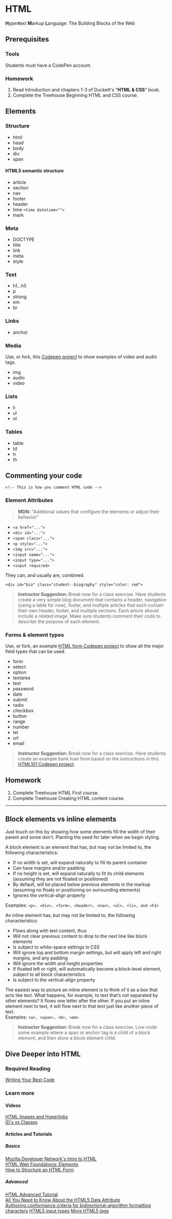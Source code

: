 # HTML

**H**yper**t**ext **M**arkup **L**anguage: The Building Blocks of the Web

## Prerequisites

### Tools

Students must have a CodePen account.

### Homework
1. Read Introduction and chapters 1-3 of Duckett's "**HTML & CSS**" book.  
2.  Complete the Treehouse Beginning HTML and CSS course.

## Elements

### Structure
  + html
  + head
  + body
  + div
  + span

#### HTML5 semantic structure
  + article
  + section
  + nav
  + footer
  + header
  + time `<time datetime="">`
  + mark

### Meta
  + DOCTYPE
  + title
  + link
  + meta
  + style
 
### Text
  + h1...h5
  + p
  + strong
  + em
  + br

### Links
  + anchor

### Media

Use, or fork, this [Codepen project](http://codepen.io/chortlehoort/pen/qdoKqr) to show examples of video and audio tags.

  + img
  + audio
  + video

### Lists
  + li
  + ul
  + ol

### Tables
  + table
  + td
  + tr
  + th

## Commenting your code

`<!-- This is how you comment HTML code -->`

### Element Attributes
> **MDN:** "Additional values that configure the elements or adjust their behavior"

+ `<a href="...">`
+ `<div id="...">`
+ `<span class="...">`
+ `<p style="...">`
+ `<img src="...">`
+ `<input name="...">`
+ `<input type="...">`
+ `<input required>`

They can, and usually are, combined.

`<div id="bio" class="student--biography" style="color: red">`

> **Instructor Suggestion:** 
> Break now for a class exercise. Have students create a very simple blog document that contains a header, navigation (using a table for now), footer, and multiple articles that each contain their own header, footer, and multiple sections. Each article should include a related image. Make sure students comment their code to describe the purpose of each element.

### Forms & element types

Use, or fork, an example [HTML form Codepen project](http://codepen.io/chortlehoort/pen/ogpVZq) to show all the major field types that can be used.

  + form
  + select
  + option
  + textarea
  + text
  + password
  + date
  + submit
  + radio
  + checkbox
  + button
  + range
  + number
  + tel
  + url
  + email

> **Instructor Suggestion:** 
> Break now for a class exercise. Have students create an example bank loan form based on the instructions in this [HTML101 Codepen project](http://codepen.io/chortlehoort/pen/XbEqLW).

## Homework

1. Complete Treehouse HTML First course.
1. Complete Treehouse Creating HTML content course.

---

## Block elements vs inline elements  
Just touch on this by showing how some elements fill the width of their parent and some don't. Planting the seed for later when we begin styling.

A block element is an element that has, but may not be limited to, the following characteristics:

+ If no width is set, will expand naturally to fill its parent container
+ Can have margins and/or padding
+ If no height is set, will expand naturally to fit its child elements (assuming they are not floated or positioned)
+ By default, will be placed below previous elements in the markup (assuming no floats or positioning on surrounding elements)
+ Ignores the vertical-align property  

Examples: `<p>, <div>, <form>, <header>, <nav>, <ul>, <li>, and <h1>`

An inline element has, but may not be limited to, the following characteristics:

+ Flows along with text content, thus
+ Will not clear previous content to drop to the next line like block elements
+ Is subject to white-space settings in CSS
+ Will ignore top and bottom margin settings, but will apply left and right margins, and any padding
+ Will ignore the width and height properties
+ If floated left or right, will automatically become a block-level element, subject to all block characteristics
+ Is subject to the vertical-align property

The easiest way to picture an inline element is to think of it as a box that acts like text. What happens, for example, to text that’s not separated by other elements? It flows one letter after the other. If you put an inline element next to text, it will flow next to that text just like another piece of text.  
Examples: `<a>, <span>, <b>, <em>`


> **Instructor Suggestion:** 
> Break now for a class exercise. Live-code some example where a span or anchor tag is a child of a block element, and then show a block element child.


## Dive Deeper into HTML

### Required Reading

[Writing Your Best Code](http://learn.shayhowe.com/html-css/writing-your-best-code/)

### Learn more 

#### Videos
[HTML Images and Hyperlinks](https://www.youtube.com/watch?v=CGSdK7FI9MY)  
[ID's vs Classes](https://www.youtube.com/watch?v=9UNmumTYuq8) 

#### Articles and Tutorials

##### Basics
[Mozilla Developer Network's Intro to HTML](https://developer.mozilla.org/en-US/docs/Web/Guide/HTML/Introduction)  
[HTML Web Foundations: Elements](http://www.sitepoint.com/web-foundations/elements/)  
[How to Structure an HTML Form](https://developer.mozilla.org/en-US/docs/Web/Guide/HTML/Forms/How_to_structure_an_HTML_form)

##### Advanced
[HTML Advanced Tutorial](http://htmldog.com/guides/html/advanced/)  
[All You Need to Know About the HTML5 Data Attribute ](http://webdesign.tutsplus.com/tutorials/all-you-need-to-know-about-the-html5-data-attribute--webdesign-9642)  
[Authoring conformance criteria for bidirectional-algorithm formatting characters](http://www.echoecho.com/htmlframes.htm)
[HTML5 input types](http://www.htmldog.com/guides/html/advanced/html5forms1/)
[More HTML5 tags](http://www.html-5.com/tutorials/new-html-tags.html)
